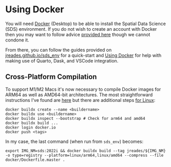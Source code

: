 # Using Docker

You will need [Docker](https://www.docker.com) (Desktop) to be able to install the Spatial Data Science (SDS) environment. If you do not wish to create an account with Docker then you may want to follow advice [provided here](https://github.com/docker/docker.github.io/issues/6910#issuecomment-532393783) though we cannot condone it.

From there, you can follow the guides provided on [jreades.github.io/sds_env](jreades.github.io/sds_env/setup/env.html) for a quick-start and [Using Docker](https://jreades.github.io/sds_env/docker/index.html) for help with making use of Quarto, Dask, and VSCode integration.

## Cross-Platform Compilation

To support M1/M2 Macs it's now necessary to compile Docker images for ARM64 as well as AMD64-bit architectures. The most straightforward instructions I've found are [here](https://medium.com/geekculture/docker-build-with-mac-m1-d668c802ab96) but there are additional steps [for Linux](https://nexus.eddiesinentropy.net/2020/01/12/Building-Multi-architecture-Docker-Images-With-Buildx/):

```shell
docker buildx create --name <buildername>
docker buildx use <buildername>
docker buildx inspect --bootstrap # Check for arm64 and amd64
docker buildx build ... 
docker login docker.io
docker push <tags>
```

In my case, the last command (when run from `sds_env`) becomes:
```shell
export IMG_NM=sds:2022i && docker buildx build --tag jreades/${IMG_NM} -o type=registry --platform=linux/arm64,linux/amd64 --compress --file docker/Dockerfile.master .
```
